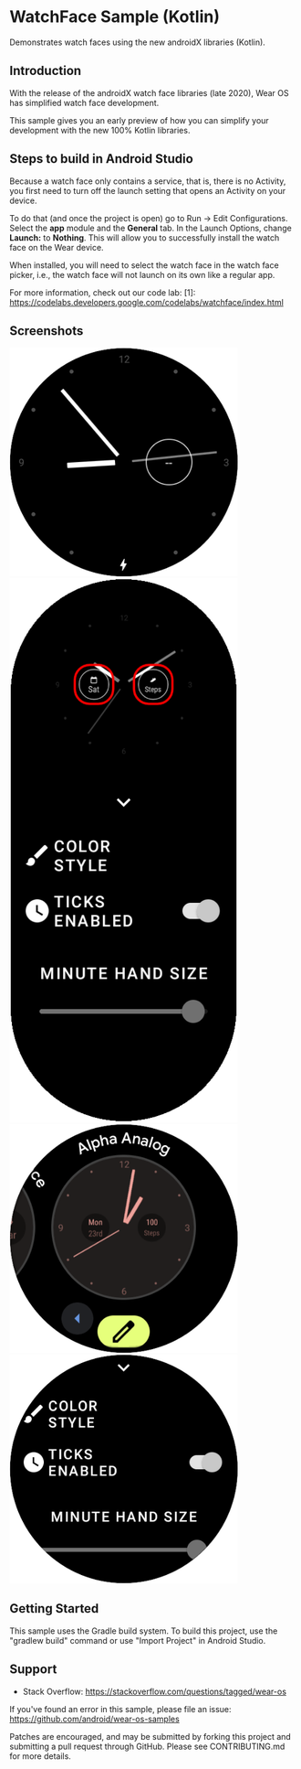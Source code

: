 WatchFace Sample (Kotlin)
===============================
Demonstrates watch faces using the new androidX libraries (Kotlin).

Introduction
------------
With the release of the androidX watch face libraries (late 2020), Wear OS has simplified
watch face development.

This sample gives you an early preview of how you can simplify your development with the new 100%
Kotlin libraries.

Steps to build in Android Studio
--------------------------------
Because a watch face only contains a service, that is, there is no Activity, you first need to turn
off the launch setting that opens an Activity on your device.

To do that (and once the project is open) go to Run -> Edit Configurations. Select the **app**
module and the **General** tab. In the Launch Options, change **Launch:** to **Nothing**. This will
allow you to successfully install the watch face on the Wear device.

When installed, you will need to select the watch face in the watch face picker, i.e., the watch
face will not launch on its own like a regular app.

For more information, check out our code lab:
[1]: https://codelabs.developers.google.com/codelabs/watchface/index.html

Screenshots
-------------

<img src="screenshots/analog-face.png" width="400" alt="Analog Watchface"/>
<img src="screenshots/analog-watch-side-config-all.png" width="400" alt="Analog Watchface Config"/>
<img src="screenshots/analog-watch-side-config-1.png" width="400" alt="Analog Watchface Config"/>
<img src="screenshots/analog-watch-side-config-2.png" width="400" alt="Analog Watchface"/>

Getting Started
---------------

This sample uses the Gradle build system. To build this project, use the "gradlew build" command or
use "Import Project" in Android Studio.

Support
-------

- Stack Overflow: https://stackoverflow.com/questions/tagged/wear-os

If you've found an error in this sample, please file an issue:
https://github.com/android/wear-os-samples

Patches are encouraged, and may be submitted by forking this project and
submitting a pull request through GitHub. Please see CONTRIBUTING.md for more details.
